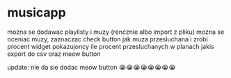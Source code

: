 # musicapp
mozna se dodawac playlisty i muzy (rencznie albo import z pliku)
mozna se oceniac muzy, zaznaczac check button jak muza przesluchana i zrobi procent widget pokazujoncy ile procent przesluchanych
w planach jakis export do csv oraz meow button

update: nie da sie dodac meow button 😭😭😭😭😭😭😭😭
